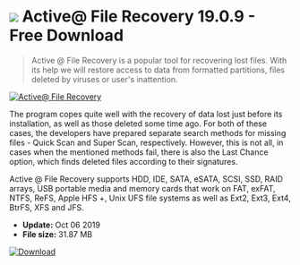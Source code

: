 # ![](https://cdn.softexe.net/static/icon/e/active-file-recovery-9258.png) Active@ File Recovery 19.0.9 - Free Download

> Active @ File Recovery is a popular tool for recovering lost files. With its help we will restore access to data from formatted partitions, files deleted by viruses or user's inattention.

[![Active@ File Recovery](https://gallery.dpcdn.pl/imgc/Tools/81004/g_-_420x350_1.5_-_xbe0ada22-06e3-40be-b14b-4c2bfa1bb6f2.png)](https://softexe.net/win/disks-files/data-recovery/active-file-recovery:abeh.html)

The program copes quite well with the recovery of data lost just before its installation, as well as those deleted some time ago. For both of these cases, the developers have prepared separate search methods for missing files - Quick Scan and Super Scan, respectively. However, this is not all, in cases when the mentioned methods fail, there is also the Last Chance option, which finds deleted files according to their signatures.
 
 Active @ File Recovery supports HDD, IDE, SATA, eSATA, SCSI, SSD, RAID arrays, USB portable media and memory cards that work on FAT, exFAT, NTFS, ReFS, Apple HFS +, Unix UFS file systems as well as Ext2, Ext3, Ext4, BtrFS, XFS and JFS.


- **Update:** Oct 06 2019
- **File size:** 31.87 MB

[![Download](https://cdn.softexe.net/static/img/download.png)](https://softexe.net/win/disks-files/data-recovery/active-file-recovery:abeh.html)

